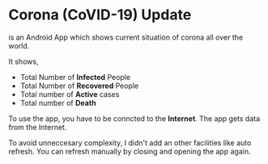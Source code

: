 # Corona (CoVID-19) Update
is an Android App which shows current situation of corona all over the world.
  
It shows,
- Total Number of **Infected** People
- Total Number of **Recovered** People
- Total number of **Active** cases
- Total number of **Death**

To use the app, you have to be conncted to the **Internet**.
The app gets data from the Internet.  
  
To avoid unneccesary complexity, I didn't add an other facilities like auto refresh.
You can refresh manually by closing and opening the app again.
